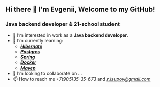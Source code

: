 ## Hi there 👋 I'm Evgenii, Welcome to my GitHub!

### Java backend developer & 21-school student
- 👀 I’m interested in work as a **Java backend developer**.
- 🌱 I’m currently learning:
   - [***Hibernate***]()
   - [***Postgres***]()
   - [***Spring***]()
   - [***Docker***]()
   - [***Maven***]()
- 💞️ I’m looking to collaborate on ...
- 📫 How to reach me *+7(905)35-35-673* and *z.isupov@gmail.com*
